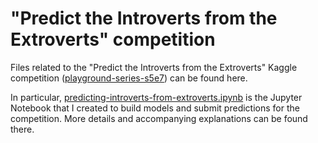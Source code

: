 # "Predict the Introverts from the Extroverts" competition

Files related to the "Predict the Introverts from the Extroverts" Kaggle competition ([playground-series-s5e7](https://www.kaggle.com/competitions/playground-series-s5e7)) can be found here.

In particular, [predicting-introverts-from-extroverts.ipynb](predicting-introverts-from-extroverts.ipynb) is the Jupyter Notebook that I created to build models and submit predictions for the competition. More details and accompanying explanations can be found there.